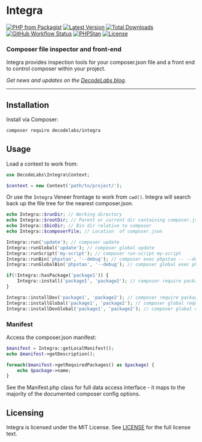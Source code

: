 # Integra

[![PHP from Packagist](https://img.shields.io/packagist/php-v/decodelabs/integra?style=flat)](https://packagist.org/packages/decodelabs/integra)
[![Latest Version](https://img.shields.io/packagist/v/decodelabs/integra.svg?style=flat)](https://packagist.org/packages/decodelabs/integra)
[![Total Downloads](https://img.shields.io/packagist/dt/decodelabs/integra.svg?style=flat)](https://packagist.org/packages/decodelabs/integra)
[![GitHub Workflow Status](https://img.shields.io/github/actions/workflow/status/decodelabs/integra/integrate.yml?branch=develop)](https://github.com/decodelabs/integra/actions/workflows/integrate.yml)
[![PHPStan](https://img.shields.io/badge/PHPStan-enabled-44CC11.svg?longCache=true&style=flat)](https://github.com/phpstan/phpstan)
[![License](https://img.shields.io/packagist/l/decodelabs/integra?style=flat)](https://packagist.org/packages/decodelabs/integra)

### Composer file inspector and front-end

Integra provides inspection tools for your composer.json file and a front end to control composer within your project.

_Get news and updates on the [DecodeLabs blog](https://blog.decodelabs.com)._

---

## Installation

Install via Composer:

```bash
composer require decodelabs/integra
```

## Usage

Load a context to work from:

```php
use DecodeLabs\Integra\Context;

$context = new Context('path/to/project/');
```

Or use the `Integra` Veneer frontage to work from `cwd()`.
Integra will search back up the file tree for the nearest composer.json.


```php
echo Integra::$runDir; // Working directory
echo Integra::$rootDir; // Parent or current dir containing composer.json
echo Integra::$binDir; // Bin dir relative to composer
echo Integra::$composerFile; // Location  of composer.json

Integra::run('update'); // composer update
Integra::runGlobal('update'); // composer global update
Integra::runScript('my-script'); // composer run-script my-script
Integra::runBin('phpstan', '--debug'); // composer exec phpstan -- --debug
Integra::runGlobalBin('phpstan', '--debug'); // composer global exec phpstan -- --debug

if(!Integra::hasPackage('package1')) {
    Integra::install('package1', 'package2'); // composer require package1 package2
}

Integra::installDev('package1', 'package2'); // composer require package1 package2 --dev
Integra::installGlobal('package1', 'package2'); // composer global require package1 package2
Integra::installDevGlobal('package1', 'package2'); // composer global require package1 package2 --dev
```

### Manifest

Access the composer.json manifest:

```php
$manifest = Integra::getLocalManifest();
echo $manifest->getDescription();

foreach($manifest->getRequiredPackages() as $package) {
    echo $package->name;
}
```

See the Manifest.php class for full data access interface - it maps to the majority of the documented composer config options.

## Licensing

Integra is licensed under the MIT License. See [LICENSE](./LICENSE) for the full license text.
